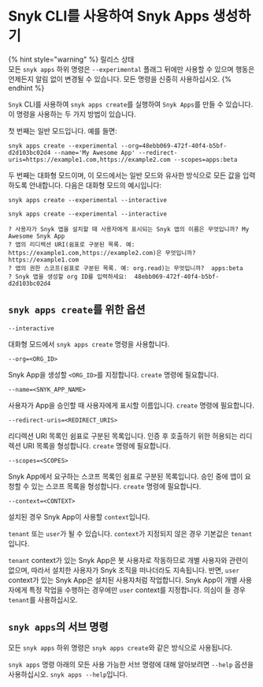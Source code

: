 # Snyk CLI를 사용하여 Snyk Apps 생성하기

{% hint style="warning" %}
릴리스 상태\
모든 `snyk apps` 하위 명령은 `--experimental` 플래그 뒤에만 사용할 수 있으며 행동은 언제든지 알림 없이 변경될 수 있습니다. 모든 명령을 신중히 사용하십시오.
{% endhint %}

`Snyk` CLI를 사용하여 `snyk apps create`를 실행하여 `Snyk Apps`를 만들 수 있습니다. 이 명령을 사용하는 두 가지 방법이 있습니다.

첫 번째는 일반 모드입니다. 예를 들면:

`snyk apps create --experimental --org=48ebb069-472f-40f4-b5bf-d2d103bc02d4 --name='My Awesome App' --redirect-uris=https://example1.com,https://example2.com --scopes=apps:beta`

두 번째는 대화형 모드이며, 이 모드에서는 일반 모드와 유사한 방식으로 모든 값을 입력하도록 안내합니다. 다음은 대화형 모드의 예시입니다:

`snyk apps create --experimental --interactive`

```
snyk apps create --experimental --interactive

? 사용자가 Snyk 앱을 설치할 때 사용자에게 표시되는 Snyk 앱의 이름은 무엇입니까? My Awesome Snyk App
? 앱의 리디렉션 URI(쉼표로 구분된 목록. 예: https://example1.com,https://example2.com)은 무엇입니까?  https://example1.com
? 앱의 권한 스코프(쉼표로 구분된 목록. 예: org.read)는 무엇입니까?  apps:beta
? Snyk 앱을 생성할 org ID를 입력하세요:  48ebb069-472f-40f4-b5bf-d2d103bc02d4
```

## `snyk apps create`를 위한 옵션

`--interactive`

대화형 모드에서 `snyk apps create` 명령을 사용합니다.

`--org=<ORG_ID>`

Snyk App을 생성할 `<ORG_ID>`를 지정합니다. `create` 명령에 필요합니다.

`--name=<SNYK_APP_NAME>`

사용자가 App을 승인할 때 사용자에게 표시할 이름입니다. `create` 명령에 필요합니다.

`--redirect-uris=<REDIRECT_URIS>`

리디렉션 URI 목록인 쉼표로 구분된 목록입니다. 인증 후 호출하기 위한 허용되는 리디렉션 URI 목록을 형성합니다. `create` 명령에 필요합니다.

`--scopes=<SCOPES>`

Snyk App에서 요구하는 스코프 목록인 쉼표로 구분된 목록입니다. 승인 중에 앱이 요청할 수 있는 스코프 목록을 형성합니다. `create` 명령에 필요합니다.

`--context=<CONTEXT>`

설치된 경우 Snyk App이 사용할 `context`입니다.

`tenant` 또는 `user`가 될 수 있습니다. `context`가 지정되지 않은 경우 기본값은 `tenant`입니다.

`tenant` context가 있는 Snyk App은 봇 사용자로 작동하므로 개별 사용자와 관련이 없으며, 따라서 설치한 사용자가 Snyk 조직을 떠나더라도 지속됩니다. 반면, `user` context가 있는 Snyk App은 설치된 사용자처럼 작업합니다. Snyk App이 개별 사용자에게 특정 작업을 수행하는 경우에만 `user` context를 지정합니다. 의심이 들 경우 `tenant`를 사용하십시오.

## `snyk apps`의 서브 명령

모든 `snyk apps` 하위 명령은 `snyk apps create`와 같은 방식으로 사용됩니다.

`snyk apps` 명령 아래의 모든 사용 가능한 서브 명령에 대해 알아보려면 `--help` 옵션을 사용하십시오. `snyk apps --help`입니다.
